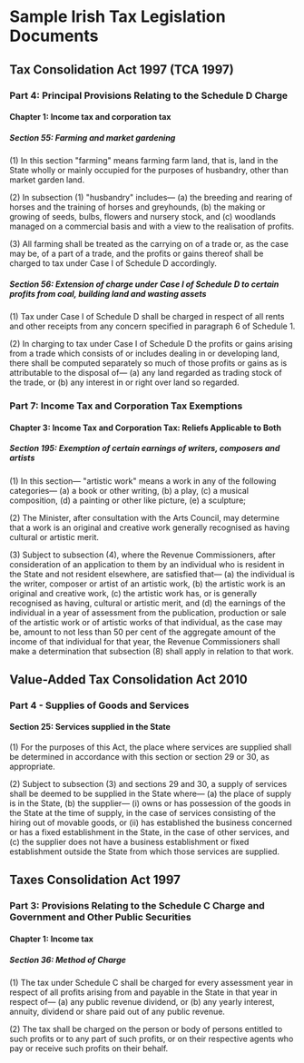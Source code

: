 # Sample Irish Tax Legislation Documents

## Tax Consolidation Act 1997 (TCA 1997)

### Part 4: Principal Provisions Relating to the Schedule D Charge

#### Chapter 1: Income tax and corporation tax

##### Section 55: Farming and market gardening

(1) In this section "farming" means farming farm land, that is, land in the State wholly or mainly occupied for the purposes of husbandry, other than market garden land.

(2) In subsection (1) "husbandry" includes—
   (a) the breeding and rearing of horses and the training of horses and greyhounds,
   (b) the making or growing of seeds, bulbs, flowers and nursery stock, and
   (c) woodlands managed on a commercial basis and with a view to the realisation of profits.

(3) All farming shall be treated as the carrying on of a trade or, as the case may be, of a part of a trade, and the profits or gains thereof shall be charged to tax under Case I of Schedule D accordingly.

##### Section 56: Extension of charge under Case I of Schedule D to certain profits from coal, building land and wasting assets

(1) Tax under Case I of Schedule D shall be charged in respect of all rents and other receipts from any concern specified in paragraph 6 of Schedule 1.

(2) In charging to tax under Case I of Schedule D the profits or gains arising from a trade which consists of or includes dealing in or developing land, there shall be computed separately so much of those profits or gains as is attributable to the disposal of—
   (a) any land regarded as trading stock of the trade, or
   (b) any interest in or right over land so regarded.

### Part 7: Income Tax and Corporation Tax Exemptions

#### Chapter 3: Income Tax and Corporation Tax: Reliefs Applicable to Both

##### Section 195: Exemption of certain earnings of writers, composers and artists

(1) In this section—
   "artistic work" means a work in any of the following categories—
   (a) a book or other writing,
   (b) a play,
   (c) a musical composition,
   (d) a painting or other like picture,
   (e) a sculpture;

(2) The Minister, after consultation with the Arts Council, may determine that a work is an original and creative work generally recognised as having cultural or artistic merit.

(3) Subject to subsection (4), where the Revenue Commissioners, after consideration of an application to them by an individual who is resident in the State and not resident elsewhere, are satisfied that—
   (a) the individual is the writer, composer or artist of an artistic work,
   (b) the artistic work is an original and creative work,
   (c) the artistic work has, or is generally recognised as having, cultural or artistic merit, and
   (d) the earnings of the individual in a year of assessment from the publication, production or sale of the artistic work or of artistic works of that individual, as the case may be, amount to not less than 50 per cent of the aggregate amount of the income of that individual for that year,
   the Revenue Commissioners shall make a determination that subsection (8) shall apply in relation to that work.

## Value-Added Tax Consolidation Act 2010

### Part 4 - Supplies of Goods and Services

#### Section 25: Services supplied in the State

(1) For the purposes of this Act, the place where services are supplied shall be determined in accordance with this section or section 29 or 30, as appropriate.

(2) Subject to subsection (3) and sections 29 and 30, a supply of services shall be deemed to be supplied in the State where—
   (a) the place of supply is in the State,
   (b) the supplier—
      (i) owns or has possession of the goods in the State at the time of supply, in the case of services consisting of the hiring out of movable goods, or
      (ii) has established the business concerned or has a fixed establishment in the State, in the case of other services, and
   (c) the supplier does not have a business establishment or fixed establishment outside the State from which those services are supplied.

## Taxes Consolidation Act 1997

### Part 3: Provisions Relating to the Schedule C Charge and Government and Other Public Securities

#### Chapter 1: Income tax

##### Section 36: Method of Charge

(1) The tax under Schedule C shall be charged for every assessment year in respect of all profits arising from and payable in the State in that year in respect of—
   (a) any public revenue dividend, or 
   (b) any yearly interest, annuity, dividend or share paid out of any public revenue.

(2) The tax shall be charged on the person or body of persons entitled to such profits or to any part of such profits, or on their respective agents who pay or receive such profits on their behalf.
